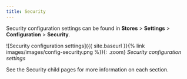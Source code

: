```yaml
---
title: Security
---
```


Security configuration settings can be found in **Stores** > **Settings** > **Configuration** > **Security**.

![Security configuration settings]({{ site.baseurl }}{% link images/images/config-security.png %}){: .zoom}
*Security configuration settings*

See the Security child pages for more information on each section.
